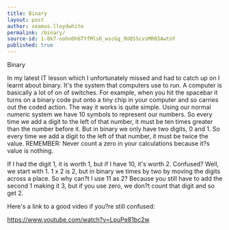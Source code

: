 ```yaml
---
title: Binary
layout: post
author: seamus.lloydwhite
permalink: /binary/
source-id: 1-8k7-oohnOh6TYfMls6_wscGg_9UQSScvsMR03AwtoY
published: true
---
```

Binary

In my latest IT lesson which I unfortunately missed and had to catch up on I learnt about binary. It's the system that computers use to run. A computer is basically a lot of on of switches. For example, when you hit the spacebar it turns on a binary code put onto a tiny chip in your computer and so carries out the coded action. The way it works is quite simple. Using our normal numeric system we have 10 symbols to represent our numbers. So every time we add a digit to the left of that number, it must be ten times greater than the number before it. But in binary we only have two digits, 0 and 1. So every time we add a digit to the left of that number, it must be twice the value. REMEMBER: Never count a zero in your calculations because it?s value is nothing. 

If I had the digit 1, it is worth 1, but if I have 10, it's worth 2. Confused? Well, we start with 1. 1 x 2 is 2, but in binary we times by two by moving the digits across a  place. So why can?t I use 11 as 2? Because you still have to add the second 1 making it 3, but if you use zero, we don?t count that digit and so get 2.

Here's a link to a good video if you?re still confused: 

https://www.youtube.com/watch?v=LpuPe81bc2w


